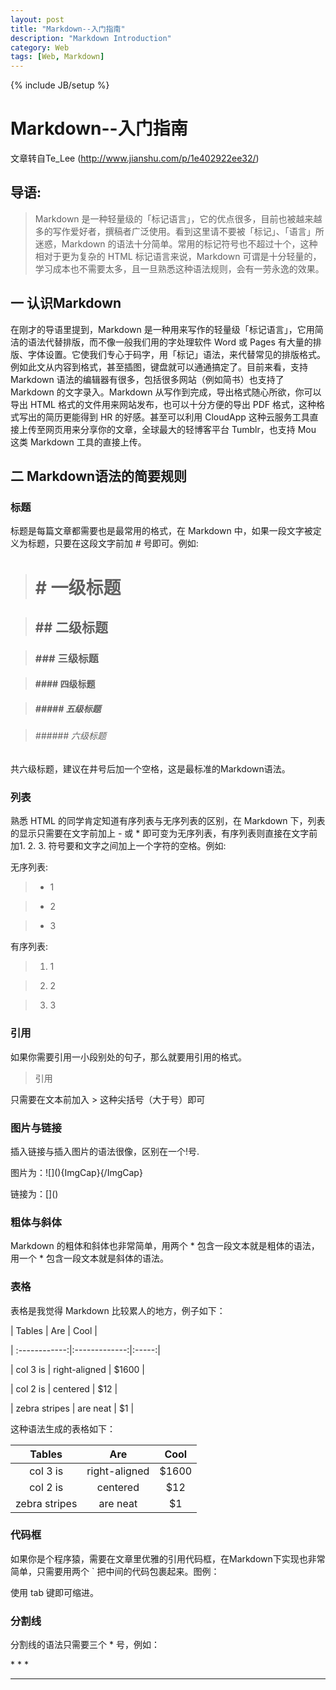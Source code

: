 ```yaml
---
layout: post
title: "Markdown--入门指南"
description: "Markdown Introduction"
category: Web
tags: [Web, Markdown]
---
```

{% include JB/setup %}

# Markdown--入门指南
文章转自Te_Lee (http://www.jianshu.com/p/1e402922ee32/)

## 导语:
>Markdown 是一种轻量级的「标记语言」，它的优点很多，目前也被越来越多的写作爱好者，撰稿者广泛使用。看到这里请不要被「标记」、「语言」所迷惑，Markdown 的语法十分简单。常用的标记符号也不超过十个，这种相对于更为复杂的 HTML 标记语言来说，Markdown 可谓是十分轻量的，学习成本也不需要太多，且一旦熟悉这种语法规则，会有一劳永逸的效果。

## 一 认识Markdown
在刚才的导语里提到，Markdown 是一种用来写作的轻量级「标记语言」，它用简洁的语法代替排版，而不像一般我们用的字处理软件 Word 或 Pages 有大量的排版、字体设置。它使我们专心于码字，用「标记」语法，来代替常见的排版格式。例如此文从内容到格式，甚至插图，键盘就可以通通搞定了。目前来看，支持 Markdown 语法的编辑器有很多，包括很多网站（例如简书）也支持了 Markdown 的文字录入。Markdown 从写作到完成，导出格式随心所欲，你可以导出 HTML 格式的文件用来网站发布，也可以十分方便的导出 PDF 格式，这种格式写出的简历更能得到 HR 的好感。甚至可以利用 CloudApp 这种云服务工具直接上传至网页用来分享你的文章，全球最大的轻博客平台 Tumblr，也支持 Mou 这类 Markdown 工具的直接上传。

## 二 Markdown语法的简要规则

### 标题
标题是每篇文章都需要也是最常用的格式，在 Markdown 中，如果一段文字被定义为标题，只要在这段文字前加 # 号即可。例如:

># # 一级标题

>## ## 二级标题

>### ### 三级标题

>#### #### 四级标题

>##### ##### 五级标题

>###### ###### 六级标题

共六级标题，建议在井号后加一个空格，这是最标准的Markdown语法。

### 列表
熟悉 HTML 的同学肯定知道有序列表与无序列表的区别，在 Markdown 下，列表的显示只需要在文字前加上 - 或 * 即可变为无序列表，有序列表则直接在文字前加1. 2. 3. 符号要和文字之间加上一个字符的空格。例如:

无序列表:

>- 1

>* 2

>* 3

有序列表:

> 1. 1

> 2. 2

> 3. 3

### 引用
如果你需要引用一小段别处的句子，那么就要用引用的格式。
>引用

只需要在文本前加入 > 这种尖括号（大于号）即可

### 图片与链接
插入链接与插入图片的语法很像，区别在一个!号.

图片为：\!\[](){ImgCap}{/ImgCap}

链接为：\[]()

### 粗体与斜体
Markdown 的粗体和斜体也非常简单，用两个 \* 包含一段文本就是粗体的语法，用一个 \* 包含一段文本就是斜体的语法。

### 表格
表格是我觉得 Markdown 比较累人的地方，例子如下：

| Tables        | Are           | Cool  |

| :------------:|:-------------:|:-----:|

| col 3 is      | right-aligned | $1600 |

| col 2 is      | centered      |   $12 |

| zebra stripes | are neat      |    $1 |

这种语法生成的表格如下：

| Tables        | Are           | Cool  |
| :------------:|:-------------:|:-----:|
| col 3 is      | right-aligned | $1600 |
| col 2 is      | centered      |   $12 |
| zebra stripes | are neat      |    $1 |


### 代码框
如果你是个程序猿，需要在文章里优雅的引用代码框，在Markdown下实现也非常简单，只需要用两个 \` 把中间的代码包裹起来。图例：

使用 tab 键即可缩进。

### 分割线
分割线的语法只需要三个 * 号，例如：

\* \* \*

***
